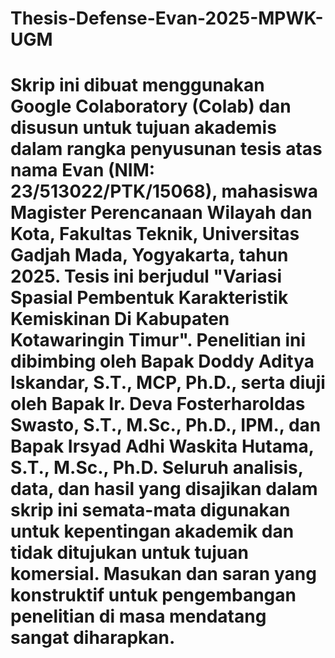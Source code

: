 # Thesis-Defense-Evan-2025-MPWK-UGM
# Skrip ini dibuat menggunakan Google Colaboratory (Colab) dan disusun untuk tujuan akademis dalam rangka penyusunan tesis atas nama Evan (NIM: 23/513022/PTK/15068), mahasiswa Magister Perencanaan Wilayah dan Kota, Fakultas Teknik, Universitas Gadjah Mada, Yogyakarta, tahun 2025. Tesis ini berjudul "Variasi Spasial Pembentuk Karakteristik Kemiskinan Di Kabupaten Kotawaringin Timur". Penelitian ini dibimbing oleh Bapak Doddy Aditya Iskandar, S.T., MCP, Ph.D., serta diuji oleh Bapak Ir. Deva Fosterharoldas Swasto, S.T., M.Sc., Ph.D., IPM., dan Bapak Irsyad Adhi Waskita Hutama, S.T., M.Sc., Ph.D. Seluruh analisis, data, dan hasil yang disajikan dalam skrip ini semata-mata digunakan untuk kepentingan akademik dan tidak ditujukan untuk tujuan komersial. Masukan dan saran yang konstruktif untuk pengembangan penelitian di masa mendatang sangat diharapkan.
